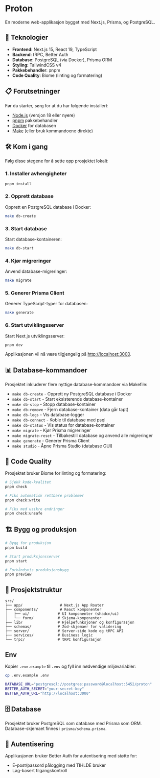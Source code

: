 # Proton

En moderne web-applikasjon bygget med Next.js, Prisma, og PostgreSQL.

## 🚀 Teknologier

- **Frontend**: Next.js 15, React 19, TypeScript
- **Backend**: tRPC, Better Auth
- **Database**: PostgreSQL (via Docker), Prisma ORM
- **Styling**: TailwindCSS v4
- **Pakkebehandler**: pnpm
- **Code Quality**: Biome (linting og formatering)

## 📋 Forutsetninger

Før du starter, sørg for at du har følgende installert:

- [Node.js](https://nodejs.org/) (versjon 18 eller nyere)
- [pnpm](https://pnpm.io/) pakkebehandler
- [Docker](https://www.docker.com/) for databasen
- [Make](https://www.gnu.org/software/make/) (eller bruk kommandoene direkte)

## 🛠️ Kom i gang

Følg disse stegene for å sette opp prosjektet lokalt:

### 1. Installer avhengigheter

```bash
pnpm install
```

### 2. Opprett database

Opprett en PostgreSQL database i Docker:

```bash
make db-create
```

### 3. Start database

Start database-kontaineren:

```bash
make db-start
```

### 4. Kjør migreringer

Anvend database-migreringer:

```bash
make migrate
```

### 5. Generer Prisma Client

Generer TypeScript-typer for databasen:

```bash
make generate
```

### 6. Start utviklingsserver

Start Next.js utviklingsserver:

```bash
pnpm dev
```

Applikasjonen vil nå være tilgjengelig på [http://localhost:3000](http://localhost:3000).

## 📊 Database-kommandoer

Prosjektet inkluderer flere nyttige database-kommandoer via Makefile:

- `make db-create` - Opprett ny PostgreSQL database i Docker
- `make db-start` - Start eksisterende database-kontainer
- `make db-stop` - Stopp database-kontainer
- `make db-remove` - Fjern database-kontainer (data går tapt)
- `make db-logs` - Vis database-logger
- `make db-connect` - Koble til database med psql
- `make db-status` - Vis status for database-kontainer
- `make migrate` - Kjør Prisma migreringer
- `make migrate-reset` - Tilbakestill database og anvend alle migreringer
- `make generate` - Generer Prisma Client
- `make studio` - Åpne Prisma Studio (database GUI)

## 🧹 Code Quality

Prosjektet bruker Biome for linting og formatering:

```bash
# Sjekk kode-kvalitet
pnpm check

# Fiks automatisk rettbare problemer
pnpm check:write

# Fiks med usikre endringer
pnpm check:unsafe
```

## 🏗️ Bygg og produksjon

```bash
# Bygg for produksjon
pnpm build

# Start produksjonsserver
pnpm start

# Forhåndsvis produksjonsbygg
pnpm preview
```

## 📁 Prosjektstruktur

```
src/
├── app/                 # Next.js App Router
├── components/          # React komponenter
│   ├── ui/             # UI komponenter (shadcn/ui)
│   └── form/           # Skjema-komponenter
├── lib/                # Hjelpefunksjoner og konfigurasjon
├── schemas/            # Zod-skjemaer for validering
├── server/             # Server-side kode og tRPC API
├── services/           # Business logic
└── trpc/               # tRPC konfigurasjon
```

## Env

Kopier `.env.example` til `.env` og fyll inn nødvendige miljøvariabler:

```bash
cp .env.example .env
```

```bash
DATABASE_URL="postgresql://postgres:password@localhost:5452/proton"
BETTER_AUTH_SECRET="your-secret-key"
BETTER_AUTH_URL="http://localhost:3000"
```

## 🗄️ Database

Prosjektet bruker PostgreSQL som database med Prisma som ORM. Database-skjemaet finnes i `prisma/schema.prisma`.

## 🔐 Autentisering

Applikasjonen bruker Better Auth for autentisering med støtte for:
- E-post/passord pålogging med TIHLDE bruker
- Lag-basert tilgangskontroll